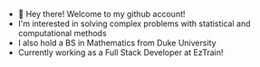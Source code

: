 - 👋 Hey there! Welcome to my github account!
- I'm interested in solving complex problems with statistical and computational methods
- I also hold a BS in Mathematics from Duke University 
- Currently working as a Full Stack Developer at EzTrain!

<!---
- I'll be starting my PhD in Statistics at the University of Washington in Fall 2021
euresa/euresa is a ✨ special ✨ repository because its `README.md` (this file) appears on your GitHub profile.
You can click the Preview link to take a look at your changes.
--->
